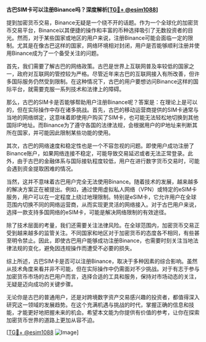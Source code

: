 **古巴SIM卡可以注册Binance吗？深度解析[[TG💪+ @esim1088](https://t.me/s/esim1088)]**

提到加密货币交易，Binance无疑是一个绕不开的话题。作为一个全球化的加密货币交易平台，Binance以其便捷的操作和丰富的币种选择吸引了无数投资者的目光。然而，对于某些国家或地区的用户来说，注册Binance可能会面临一定的限制。尤其是在像古巴这样的国家，网络环境相对封闭，用户是否能够顺利注册并使用Binance成为了一个备受关注的问题。

首先，我们需要了解古巴的网络政策。古巴是世界上互联网普及率较低的国家之一，政府对互联网的管控较为严格。尽管近年来古巴的互联网接入有所改善，但许多国际服务仍然受到限制。在这种情况下，古巴的用户要想访问Binance这样的国际平台，就需要克服一系列技术和法律上的障碍。

那么，古巴的SIM卡是否能够帮助用户注册Binance呢？答案是：在理论上是可以的，但在实际操作中存在诸多挑战。首先，古巴的移动运营商提供的SIM卡通常与当地的网络绑定，这意味着即使用户购买了SIM卡，也可能无法轻松地切换到其他国际IP地址。而Binance为了遵守各国的法律法规，会根据用户的IP地址来判断其所在国家，并可能因此限制某些功能的使用。

其次，古巴的网络速度和稳定性也是一个不容忽视的问题。即使用户成功注册了Binance账户，如果网络连接不稳定，可能导致交易延迟或者无法正常登录。此外，由于古巴的金融体系与国际接轨程度较低，用户在进行数字货币交易时，可能会遇到资金提取困难的情况。

当然，这并不意味着古巴用户完全无法使用Binance。随着技术的发展，越来越多的解决方案正在被提出。例如，通过使用虚拟私人网络（VPN）或特定的eSIM卡服务，用户可以在一定程度上绕过地理限制。特别是eSIM卡，它允许用户在全球范围内切换不同的网络运营商，从而实现更灵活的网络接入。对于古巴用户来说，选择一款支持多国网络的eSIM卡，可能是解决网络限制的有效途径。

除了技术层面的考量，我们还需要关注法律风险。在全球范围内，加密货币交易正受到越来越多的监管关注。不同国家和地区对于加密货币的态度各不相同，有些甚至明令禁止。因此，即使古巴用户能够成功注册Binance，也需要时刻关注当地法律法规的变化，避免因违规操作而遭受不必要的损失。

综上所述，古巴SIM卡是否可以注册Binance，取决于多种因素的综合影响。虽然从技术角度来看并非不可能，但在实际操作中仍需面对不少挑战。对于有志于参与加密货币市场的古巴用户而言，选择合适的工具和服务，保持对市场动态的关注，无疑是迈向成功的关键步骤。

无论你是古巴的普通用户，还是对跨境数字资产交易感兴趣的投资者，都值得深入研究这一领域的发展趋势。在这个充满机遇与挑战的时代，掌握正确的信息和技能，才能更好地把握未来的机会。希望本文能为你提供有价值的参考，让你在探索加密货币世界的道路上更加从容不迫。

[[TG💪+ @esim1088](https://t.me/s/esim1088) ![Image](https://i.postimg.cc/4NQfJmqS/Snipaste-2025-05-13-00-14-12.png)]